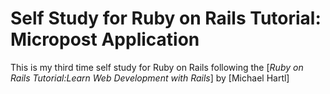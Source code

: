 # Self Study for Ruby on Rails Tutorial: Micropost Application

This is my third time self study for Ruby on Rails following the [*Ruby on Rails Tutorial:Learn Web Development with Rails*] by [Michael Hartl] 
